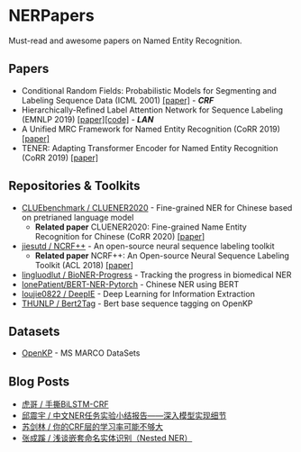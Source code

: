 # NERPapers
Must-read and awesome papers on Named Entity Recognition.

## Papers
- Conditional Random Fields: Probabilistic Models for Segmenting and Labeling Sequence Data (ICML 2001) [[paper]](https://repository.upenn.edu/cgi/viewcontent.cgi?article=1162&context=cis_papers) - ***CRF***
- Hierarchically-Refined Label Attention Network for Sequence Labeling (EMNLP 2019) [[paper]](https://www.aclweb.org/anthology/D19-1422/)[[code]](https://github.com/Nealcly/BiLSTM-LAN) - ***LAN***
- A Unified MRC Framework for Named Entity Recognition (CoRR 2019) [[paper]](https://arxiv.org/abs/1910.11476)
- TENER: Adapting Transformer Encoder for Named Entity Recognition (CoRR 2019) [[paper]](https://arxiv.org/abs/1911.04474)

## Repositories & Toolkits
- [CLUEbenchmark / CLUENER2020](https://github.com/CLUEbenchmark/CLUENER2020) - Fine-grained NER for Chinese based on pretrianed language model
  - **Related paper** CLUENER2020: Fine-grained Name Entity Recognition for Chinese (CoRR 2020) [[paper]](https://arxiv.org/abs/2001.04351)
- [jiesutd / NCRF++](https://github.com/jiesutd/NCRFpp) - An open-source neural sequence labeling toolkit
  - **Related paper** NCRF++: An Open-source Neural Sequence Labeling Toolkit (ACL 2018) [[paper]](https://www.aclweb.org/anthology/P18-4013/)
- [lingluodlut / BioNER-Progress](https://github.com/lingluodlut/BioNER-Progress) - Tracking the progress in biomedical NER
- [lonePatient/BERT-NER-Pytorch](https://github.com/lonePatient/BERT-NER-Pytorch) - Chinese NER using BERT
- [loujie0822 / DeepIE](https://github.com/loujie0822/DeepIE) - Deep Learning for Information Extraction
- [THUNLP / Bert2Tag](https://github.com/thunlp/Bert2Tag) - Bert base sequence tagging on OpenKP

## Datasets
- [OpenKP](http://www.msmarco.org/leaders.aspx) - MS MARCO DataSets

## Blog Posts
- [虎哥 / 手撕BiLSTM-CRF](https://zhuanlan.zhihu.com/p/97676647)
- [邱震宇 / 中文NER任务实验小结报告——深入模型实现细节](https://zhuanlan.zhihu.com/p/103779616)
- [苏剑林 / 你的CRF层的学习率可能不够大](https://kexue.fm/archives/7196)
- [张成蹊 / 浅谈嵌套命名实体识别（Nested NER）](https://mp.weixin.qq.com/s?__biz=MzIwMTc4ODE0Mw==&mid=2247504778&idx=1&sn=d477a4392f8f473f88cdca841056d1ef&chksm=96ea0c0aa19d851c6a48950663eada563c58ab091f49a95cdc117b4165020e35eb4b477529a7&mpshare=1&scene=1&srcid=&sharer_sharetime=1586150836360&sharer_shareid=aaa99b8738c1d6c23f064aa833392e12&key=470a8c1130d51cd8c976bebb989ca5405dbb4504d56d3586a96102b41d92d6758262ae46add307a94df067d594bed932265d9b01754260812f612b5ab450679167b47952546de04417aec43a5a2f04f3&ascene=1&uin=Mjg1NTM0NDcyMw%3D%3D&devicetype=Windows+10+x64&version=62090070&lang=zh_CN&exportkey=A5ZSHxiihV54xqXXfDX9ZZE%3D&pass_ticket=3tdRf0ujLBib9ljBF16I54n2scObXaXvuGiWbBo4GgHqNj2p6DOtw9XMk%2Fwdn7Na)
